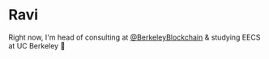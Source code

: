# Ravi

Right now, I'm head of consulting at [@BerkeleyBlockchain](https://github.com/BerkeleyBlockchain) & studying EECS at UC Berkeley 🐻

<!-- --- -->

<!-- **Technologies**:

<details>
  <summary><b>Backend</b></summary>
  
  Language of choice: Python
  
  **Python**: SQLAlchemy, Alembic, Pydantic, FastAPI, Flask, Uvicorn, asyncio, Pytest, Factory Boy
    
  **Databases / Frameworks**: SQL, SQLite, Postgres, PostGIS, Firebase
  
  **APIs**: REST, GraphQL

</details>


<details>
  <summary><b>Frontend</b></summary>
  
  Language of choice: JavaScript

  **Web**: React, NextJS, Node, Vue, Ruby on Rails, Jekyll, Liquid, HTML5
  
  **Mobile**: Flutter, React Native, Swift
    
  **Style**: CSS, Sass, Tailwind, Bulma

</details>


<details>
  <summary><b>Cloud / Server</b></summary>
  
  UNIX, Bash scripting
  
  Docker, Kubernetes
  
  Google Cloud, AWS
  
</details>
 -->

<!-- ![visitors](https://visitor-badge.laobi.icu/badge?page_id=raviriley.profile) -->

<!-- The days with hundreds of commits are because of an auto-backup repo part of the CS course I took in spring 2021. -->


